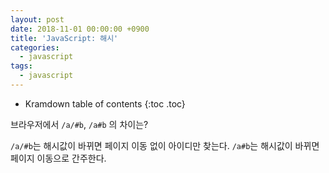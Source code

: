 ```yaml
---
layout: post
date: 2018-11-01 00:00:00 +0900
title: 'JavaScript: 해시'
categories:
  - javascript
tags:
  - javascript
---
```


* Kramdown table of contents
{:toc .toc}

브라우저에서 `/a/#b`, `/a#b` 의 차이는?

`/a/#b`는 해시값이 바뀌면 페이지 이동 없이 아이디만 찾는다.
`/a#b`는 해시값이 바뀌면 페이지 이동으로 간주한다.
